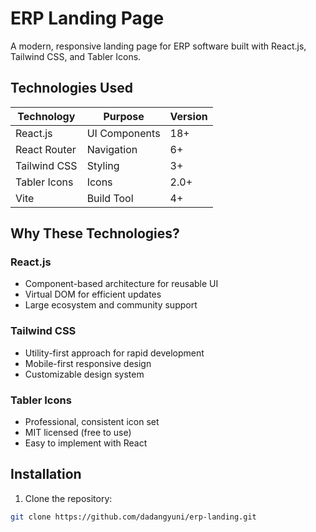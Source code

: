 # ERP Landing Page

A modern, responsive landing page for ERP software built with React.js, Tailwind CSS, and Tabler Icons.

## Technologies Used

| Technology | Purpose | Version |
|------------|---------|---------|
| React.js | UI Components | 18+ |
| React Router | Navigation | 6+ |
| Tailwind CSS | Styling | 3+ |
| Tabler Icons | Icons | 2.0+ |
| Vite | Build Tool | 4+ |

## Why These Technologies?

### React.js
- Component-based architecture for reusable UI
- Virtual DOM for efficient updates
- Large ecosystem and community support

### Tailwind CSS
- Utility-first approach for rapid development
- Mobile-first responsive design
- Customizable design system

### Tabler Icons
- Professional, consistent icon set
- MIT licensed (free to use)
- Easy to implement with React

## Installation

1. Clone the repository:
```bash
git clone https://github.com/dadangyuni/erp-landing.git
